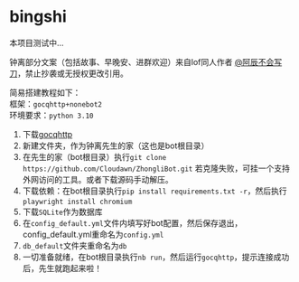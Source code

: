 # bingshi
 
本项目测试中...

钟离部分文案（包括故事、早晚安、进群欢迎）来自lof同人作者 [@阿辰不会写刀](https://whz0508.lofter.com)，禁止抄袭或无授权更改引用。<BR>

简易搭建教程如下：<BR>
框架：``gocqhttp+nonebot2``<BR>
环境要求：``python 3.10``

1. 下载[gocqhttp](https://docs.go-cqhttp.org/)
2. 新建文件夹，作为钟离先生的家（这也是bot根目录）
3. 在先生的家（bot根目录）执行``git clone https://github.com/Cloudawn/ZhongliBot.git``
若克隆失败，可挂一个支持外网访问的工具。或者下载源码手动解压。
4. 下载依赖：在bot根目录执行``pip install requirements.txt -r``，然后执行``playwright install chromium``
5. 下载``SQLite``作为数据库
6. 在``config_default.yml``文件内填写好bot配置，然后保存退出，config_default.yml重命名为``config.yml``
7.   ``db_default``文件夹重命名为``db``
8. 一切准备就绪，在bot根目录执行``nb run``，然后运行``gocqhttp``，提示连接成功后，先生就跑起来啦！
